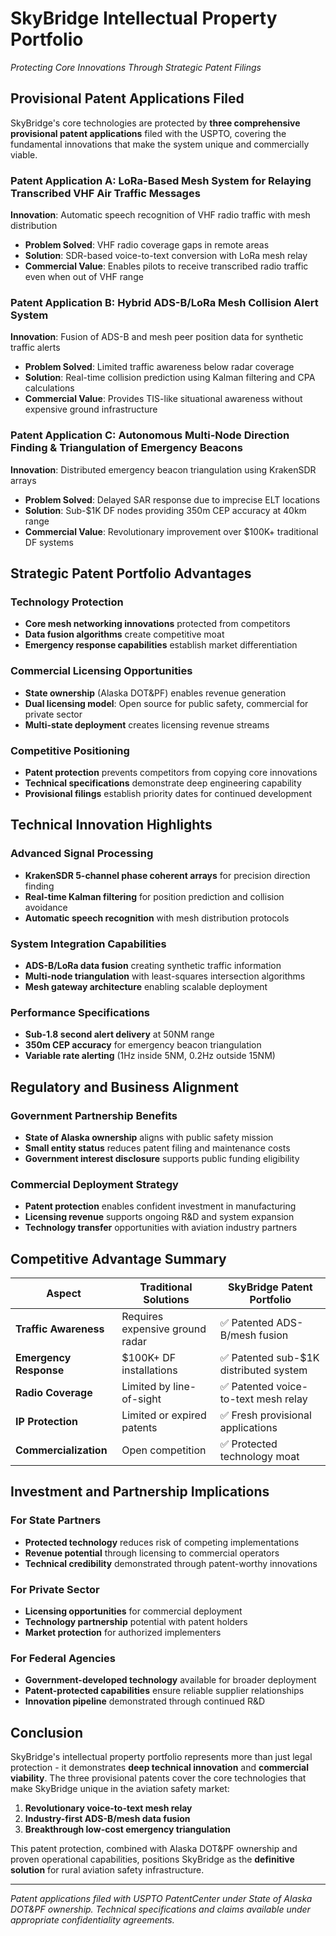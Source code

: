 # SkyBridge Intellectual Property Portfolio
*Protecting Core Innovations Through Strategic Patent Filings*

## Provisional Patent Applications Filed

SkyBridge's core technologies are protected by **three comprehensive provisional patent applications** filed with the USPTO, covering the fundamental innovations that make the system unique and commercially viable.

### Patent Application A: LoRa-Based Mesh System for Relaying Transcribed VHF Air Traffic Messages
**Innovation**: Automatic speech recognition of VHF radio traffic with mesh distribution
- **Problem Solved**: VHF radio coverage gaps in remote areas
- **Solution**: SDR-based voice-to-text conversion with LoRa mesh relay
- **Commercial Value**: Enables pilots to receive transcribed radio traffic even when out of VHF range

### Patent Application B: Hybrid ADS-B/LoRa Mesh Collision Alert System  
**Innovation**: Fusion of ADS-B and mesh peer position data for synthetic traffic alerts
- **Problem Solved**: Limited traffic awareness below radar coverage
- **Solution**: Real-time collision prediction using Kalman filtering and CPA calculations
- **Commercial Value**: Provides TIS-like situational awareness without expensive ground infrastructure

### Patent Application C: Autonomous Multi-Node Direction Finding & Triangulation of Emergency Beacons
**Innovation**: Distributed emergency beacon triangulation using KrakenSDR arrays
- **Problem Solved**: Delayed SAR response due to imprecise ELT locations
- **Solution**: Sub-$1K DF nodes providing 350m CEP accuracy at 40km range
- **Commercial Value**: Revolutionary improvement over $100K+ traditional DF systems

## Strategic Patent Portfolio Advantages

### **Technology Protection**
- **Core mesh networking innovations** protected from competitors
- **Data fusion algorithms** create competitive moat
- **Emergency response capabilities** establish market differentiation

### **Commercial Licensing Opportunities**
- **State ownership** (Alaska DOT&PF) enables revenue generation
- **Dual licensing model**: Open source for public safety, commercial for private sector
- **Multi-state deployment** creates licensing revenue streams

### **Competitive Positioning**
- **Patent protection** prevents competitors from copying core innovations
- **Technical specifications** demonstrate deep engineering capability
- **Provisional filings** establish priority dates for continued development

## Technical Innovation Highlights

### Advanced Signal Processing
- **KrakenSDR 5-channel phase coherent arrays** for precision direction finding
- **Real-time Kalman filtering** for position prediction and collision avoidance
- **Automatic speech recognition** with mesh distribution protocols

### System Integration Capabilities
- **ADS-B/LoRa data fusion** creating synthetic traffic information
- **Multi-node triangulation** with least-squares intersection algorithms
- **Mesh gateway architecture** enabling scalable deployment

### Performance Specifications
- **Sub-1.8 second alert delivery** at 50NM range
- **350m CEP accuracy** for emergency beacon triangulation
- **Variable rate alerting** (1Hz inside 5NM, 0.2Hz outside 15NM)

## Regulatory and Business Alignment

### Government Partnership Benefits
- **State of Alaska ownership** aligns with public safety mission
- **Small entity status** reduces patent filing and maintenance costs
- **Government interest disclosure** supports public funding eligibility

### Commercial Deployment Strategy
- **Patent protection** enables confident investment in manufacturing
- **Licensing revenue** supports ongoing R&D and system expansion
- **Technology transfer** opportunities with aviation industry partners

## Competitive Advantage Summary

| Aspect | Traditional Solutions | SkyBridge Patent Portfolio |
|--------|----------------------|---------------------------|
| **Traffic Awareness** | Requires expensive ground radar | ✅ Patented ADS-B/mesh fusion |
| **Emergency Response** | $100K+ DF installations | ✅ Patented sub-$1K distributed system |
| **Radio Coverage** | Limited by line-of-sight | ✅ Patented voice-to-text mesh relay |
| **IP Protection** | Limited or expired patents | ✅ Fresh provisional applications |
| **Commercialization** | Open competition | ✅ Protected technology moat |

## Investment and Partnership Implications

### **For State Partners**
- **Protected technology** reduces risk of competing implementations
- **Revenue potential** through licensing to commercial operators
- **Technical credibility** demonstrated through patent-worthy innovations

### **For Private Sector**
- **Licensing opportunities** for commercial deployment
- **Technology partnership** potential with patent holders
- **Market protection** for authorized implementers

### **For Federal Agencies**
- **Government-developed technology** available for broader deployment
- **Patent-protected capabilities** ensure reliable supplier relationships
- **Innovation pipeline** demonstrated through continued R&D

## Conclusion

SkyBridge's intellectual property portfolio represents more than just legal protection - it demonstrates **deep technical innovation** and **commercial viability**. The three provisional patents cover the core technologies that make SkyBridge unique in the aviation safety market:

1. **Revolutionary voice-to-text mesh relay**
2. **Industry-first ADS-B/mesh data fusion**  
3. **Breakthrough low-cost emergency triangulation**

This patent protection, combined with Alaska DOT&PF ownership and proven operational capabilities, positions SkyBridge as the **definitive solution** for rural aviation safety infrastructure.

---

*Patent applications filed with USPTO PatentCenter under State of Alaska DOT&PF ownership. Technical specifications and claims available under appropriate confidentiality agreements.*
